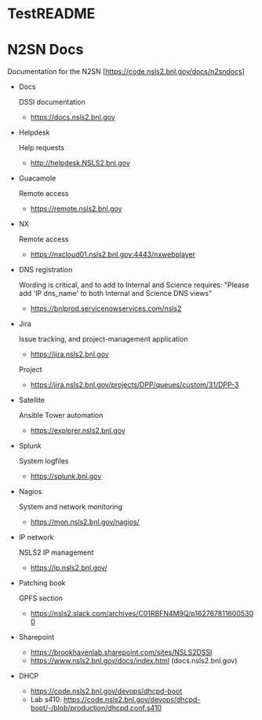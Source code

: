 # TestREADME

N2SN Docs
=========

Documentation for the N2SN 
[https://code.nsls2.bnl.gov/docs/n2sndocs]

- Docs

   DSSI documentation
   * https://docs.nsls2.bnl.gov
- Helpdesk

   Help requests
   * http://helpdesk.NSLS2.bnl.gov
- Guacamole

   Remote access
   * https://remote.nsls2.bnl.gov
- NX
   
   Remote access
   * https://nxcloud01.nsls2.bnl.gov:4443/nxwebplayer
- DNS registration   
   
   Wording is critical, and to add to Internal and Science requires:
   "Please add 'IP dns_name' to both Internal and Science DNS views" 
   * https://bnlprod.servicenowservices.com/nsls2
- Jira
   
   Issue tracking, and project-management application
   * https://jira.nsls2.bnl.gov
   
   Project
   * https://jira.nsls2.bnl.gov/projects/DPP/queues/custom/31/DPP-3
- Satellite
   
   Ansible Tower automation
   * https://explorer.nsls2.bnl.gov
- Splunk
   
   System logfiles
   * https://splunk.bnl.gov
- Nagios
   
   System and network monitoring
   * https://mon.nsls2.bnl.gov/nagios/
- IP network
   
   NSLS2 IP management
   * https://ip.nsls2.bnl.gov/

- Patching book

   GPFS section 
   * https://nsls2.slack.com/archives/C01RBFN4M9Q/p1627678116005300

- Sharepoint
   * https://brookhavenlab.sharepoint.com/sites/NSLS2DSSI
   * https://www.nsls2.bnl.gov/docs/index.html (docs.nsls2.bnl.gov)

- DHCP
  
    * https://code.nsls2.bnl.gov/devops/dhcpd-boot
    * Lab s410: https://code.nsls2.bnl.gov/devops/dhcpd-boot/-/blob/production/dhcpd.conf.s410

